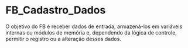 # FB_Cadastro_Dados
O objetivo do FB é receber dados de entrada, armazená-los em variáveis internas ou módulos de memória e, dependendo da lógica de controle, permitir o registro ou a alteração desses dados.
